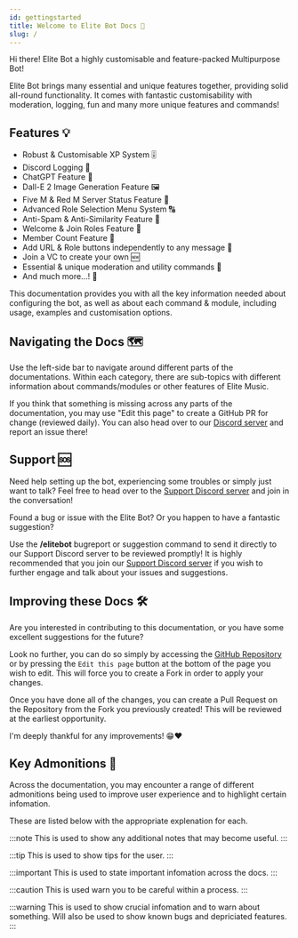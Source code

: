 ```yaml
---
id: gettingstarted
title: Welcome to Elite Bot Docs 👋
slug: /
---
```


Hi there! Elite Bot a highly customisable and feature-packed Multipurpose Bot!

Elite Bot brings many essential and unique features together, providing solid all-round functionality. It comes with fantastic customisability with moderation, logging, fun and many more unique features and commands!

## Features 💡
- Robust & Customisable XP System 🎚️
- Discord Logging 📄
- ChatGPT Feature 🤖
- Dall-E 2 Image Generation Feature 🖼️
- Five M & Red M Server Status Feature 📡
- Advanced Role Selection Menu System 🔠
- Anti-Spam & Anti-Similarity Feature 🚫
- Welcome & Join Roles Feature 👋
- Member Count Feature 🔢
- Add URL & Role buttons independently to any message 🔗
- Join a VC to create your own 🆕
- Essential & unique moderation and utility commands 📢
- And much more...! 👀

This documentation provides you with all the key information needed about configuring the bot, as well as about each command & module, including usage, examples and customisation options.

## Navigating the Docs 🗺️
Use the left-side bar to navigate around different parts of the documentations. Within each category, there are sub-topics with different information about commands/modules or other features of Elite Music.

If you think that something is missing across any parts of the documentation, you may use "Edit this page" to create a GitHub PR for change (reviewed daily). You can also head over to our [Discord server](https://discord.elitegami.ng) and report an issue there!

## Support 🆘
Need help setting up the bot, experiencing some troubles or simply just want to talk? Feel free to head over to the [Support Discord server](https://discord.elitegami.ng) and join in the conversation!

Found a bug or issue with the Elite Bot? Or you happen to have a fantastic suggestion?

Use the **/elitebot** bugreport or suggestion command to send it directly to our Support Discord server to be reviewed promptly! It is highly recommended that you join our [Support Discord server](https://discord.elitegami.ng) if you wish to further engage and talk about your issues and suggestions.

## Improving these Docs 🛠️
Are you interested in contributing to this documentation, or you have some excellent suggestions for the future?

Look no further, you can do so simply by accessing the [GitHub Repository](https://github.com/ThatGuyJacobee/Elite-Bot-Docs) or by pressing the `Edit this page` button at the bottom of the page you wish to edit. This will force you to create a Fork in order to apply your changes.

Once you have done all of the changes, you can create a Pull Request on the Repository from the Fork you previously created! This will be reviewed at the earliest opportunity.

I'm deeply thankful for any improvements! 😁❤️

## Key Admonitions 📌
Across the documentation, you may encounter a range of different admonitions being used to improve user experience and to highlight certain infomation.

These are listed below with the appropriate explenation for each.

:::note
This is used to show any additional notes that may become useful.
:::

:::tip
This is used to show tips for the user.
:::

:::important
This is used to state important infomation across the docs.
:::

:::caution
This is used warn you to be careful within a process.
:::

:::warning
This is used to show crucial infomation and to warn about something. Will also be used to show known bugs and depriciated features.
:::
